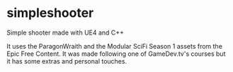 # simpleshooter
Simple shooter made with UE4 and C++

It uses the ParagonWraith and the Modular SciFi Season 1 assets from the Epic Free Content.
It was made following one of GameDev.tv's courses but it has some extras and personal touches.
